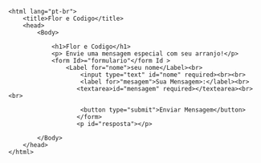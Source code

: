  <!DOCTYPE HTML>
    <html lang="pt-br">
        <title>Flor e Codigo</title>
        <head>
            <Body>

                <h1>Flor e Codigo</h1>
                <p> Envie uma mensagem especial com seu arranjo!</p>
                <form Id>="formulario"</form Id >
                    <Label for="nome">seu nome</Label><br>
                        <input type="text" id="nome" required><br><br>
                        <label for>"mesagem">Sua Mensagem>:</label><br>
                       <textarea>id="mensagem" required></textearea><br><br> 

                        <button type="submit">Enviar Mensagem</button>
                       </form>
                       <p id="resposta"></p>
<script>
    document.getElementById("formulario")
    var form= docuemt.getElementById("formulario")
    form.addEventListener("submit",function(event)){event.preseventDefault();
        var nome=nome.value;
        var mensagem=mensagem.value;

console.log(`Obrigado,${nomeValor}!sua mensagem foi enviada com sucesso:${mensagemValor}`);
}
</script>

            </Body>
        </head>
    </html>
